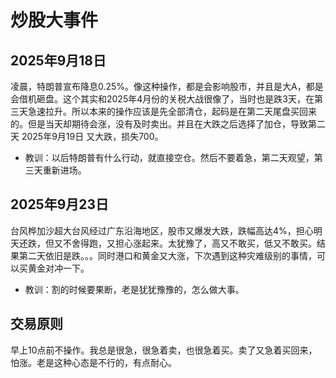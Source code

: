 # 炒股大事件

## 2025年9月18日
凌晨，特朗普宣布降息0.25%。像这种操作，都是会影响股市，并且是大A，都是会借机砸盘。这个其实和2025年4月份的关税大战很像了，当时也是跌3天，在第三天急速拉升。所以本来的操作应该是先全部清仓，起码是在第二天尾盘买回来的。但是当天却期待会涨，没有及时卖出。并且在大跌之后选择了加仓，导致第二天 2025年9月19日 又大跌，损失700。

- 教训：以后特朗普有什么行动，就直接空仓。然后不要着急，第二天观望，第三天重新进场。

## 2025年9月23日
台风桦加沙超大台风经过广东沿海地区，股市又爆发大跌，跌幅高达4%，担心明天还跌，但又不舍得跑，又担心涨起来。太犹豫了，高又不敢买，低又不敢买。结果第二天依旧是跌。。。同时港口和黄金又大涨，下次遇到这种灾难级别的事情，可以买黄金对冲一下。

- 教训：割的时候要果断，老是犹犹豫豫的，怎么做大事。


## 交易原则
早上10点前不操作。我总是很急，很急着卖，也很急着买。卖了又急着买回来，怕涨。老是这种心态是不行的，有点耐心。

